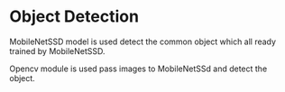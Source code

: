 Object Detection
=================
MobileNetSSD model is used detect the common object which all ready trained by MobileNetSSD.

Opencv module is used pass images to MobileNetSSd and detect the object.